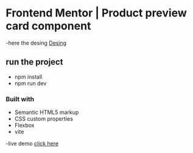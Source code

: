 # Frontend Mentor | Product preview card component
-here the desing [Desing](https://www.frontendmentor.io/challenges/product-preview-card-component-GO7UmttRfa) 

## run the project
- npm install
- npm run dev

### Built with

- Semantic HTML5 markup
- CSS custom properties
- Flexbox
- vite 

-live demo [click here](https://product-preview-card-sooty-seven.vercel.app/) 
